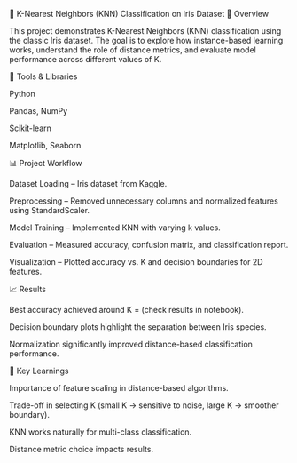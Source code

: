 🌸 K-Nearest Neighbors (KNN) Classification on Iris Dataset
📌 Overview

This project demonstrates K-Nearest Neighbors (KNN) classification using the classic Iris dataset. The goal is to explore how instance-based learning works, understand the role of distance metrics, and evaluate model performance across different values of K.

🔧 Tools & Libraries

Python

Pandas, NumPy

Scikit-learn

Matplotlib, Seaborn

📊 Project Workflow

Dataset Loading – Iris dataset from Kaggle.

Preprocessing – Removed unnecessary columns and normalized features using StandardScaler.

Model Training – Implemented KNN with varying k values.

Evaluation – Measured accuracy, confusion matrix, and classification report.

Visualization – Plotted accuracy vs. K and decision boundaries for 2D features.

📈 Results

Best accuracy achieved around K = (check results in notebook).

Decision boundary plots highlight the separation between Iris species.

Normalization significantly improved distance-based classification performance.

🧠 Key Learnings

Importance of feature scaling in distance-based algorithms.

Trade-off in selecting K (small K → sensitive to noise, large K → smoother boundary).

KNN works naturally for multi-class classification.

Distance metric choice impacts results.
